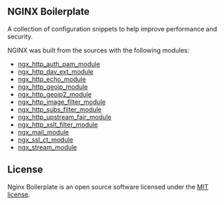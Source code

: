 ## NGINX Boilerplate

A collection of configuration snippets to help improve performance and security.

NGINX was built from the sources with the following modules:
 - [ngx_http_auth_pam_module](https://github.com/sto/ngx_http_auth_pam_module)
 - [ngx_http_dav_ext_module](https://github.com/arut/nginx-dav-ext-module)
 - [ngx_http_echo_module](https://github.com/openresty/echo-nginx-module)
 - [ngx_http_geoip_module](https://nginx.org/en/docs/http/ngx_http_geoip_module.html)
 - [ngx_http_geoip2_module](https://github.com/leev/ngx_http_geoip2_module)
 - [ngx_http_image_filter_module](https://nginx.org/en/docs/http/ngx_http_image_filter_module.html)
 - [ngx_http_subs_filter_module](https://github.com/yaoweibin/ngx_http_substitutions_filter_module)
 - [ngx_http_upstream_fair_module](https://github.com/gnosek/nginx-upstream-fair)
 - [ngx_http_xslt_filter_module](https://nginx.org/en/docs/http/ngx_http_xslt_module.html)
 - [ngx_mail_module](https://nginx.org/en/docs/mail/ngx_mail_core_module.html)
 - [ngx_ssl_ct_module](https://github.com/grahamedgecombe/nginx-ct)
 - [ngx_stream_module](https://nginx.org/en/docs/stream/ngx_stream_core_module.html)

## License

Nginx Boilerplate is an open source software licensed under the [MIT license](LICENSE).